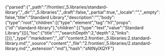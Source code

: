{"parsed":{"_path":"/frontier/_5.libraries/standard-library","_dir":"_5.libraries","_draft":false,"_partial":true,"_locale":"","_empty":false,"title":"Standard Library","description":"","body":{"type":"root","children":[{"type":"element","tag":"h1","props":{"id":"standard-library"},"children":[{"type":"text","value":"Standard Library"}]}],"toc":{"title":"","searchDepth":2,"depth":2,"links":[]}},"_type":"markdown","_id":"content:2.frontier:_5.libraries:2.standard-library.md","_source":"content","_file":"2.frontier/_5.libraries/2.standard-library.md","_extension":"md"},"hash":"sNtNylXQYF"}